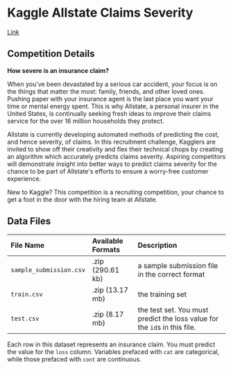 # Kaggle Allstate Claims Severity

[Link](https://www.kaggle.com/c/allstate-claims-severity)


## Competition Details

**How severe is an insurance claim?**

When you've been devastated by a serious car accident, your focus is on the
things that matter the most: family, friends, and other loved ones. Pushing
paper with your insurance agent is the last place you want your time or mental
energy spent. This is why Allstate, a personal insurer in the United States,
is continually seeking fresh ideas to improve their claims service for the
over 16 million households they protect.

Allstate is currently developing automated methods of predicting the cost, and
hence severity, of claims. In this recruitment challenge, Kagglers are invited
to show off their creativity and flex their technical chops by creating an
algorithm which accurately predicts claims severity. Aspiring competitors will
demonstrate insight into better ways to predict claims severity for the chance
to be part of Allstate's efforts to ensure a worry-free customer experience.

New to Kaggle? This competition is a recruiting competition, your chance to
get a foot in the door with the hiring team at Allstate.


## Data Files

File Name| Available Formats | Description
:---|:---|:---
`sample_submission.csv` | .zip (290.61 kb) | a sample submission file in the correct format
`train.csv` | .zip (13.17 mb) | the training set
`test.csv` | .zip (8.17 mb) | the test set. You must predict the loss value for the `id`s in this file.

Each row in this dataset represents an insurance claim. You must predict the
value for the `loss` column. Variables prefaced with `cat` are categorical,
while those prefaced with `cont` are continuous.
